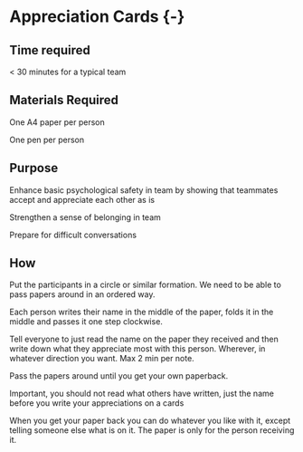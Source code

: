 # Appreciation Cards {-}

## Time required

&lt; 30 minutes for a typical team

## Materials Required

   One A4 paper per person

   One pen per person

## Purpose

   Enhance basic psychological safety in team by showing that teammates accept and appreciate each other as is

   Strengthen a sense of belonging in team

   Prepare for difficult conversations

## How

   Put the participants in a circle or similar formation. We need to be able to pass papers around in an ordered way.

   Each person writes their name in the middle of the paper, folds it in the middle and passes it one step clockwise.

   Tell everyone to just read the name on the paper they received and then write down what they appreciate most with this person. Wherever, in whatever direction you want. Max 2 min per note.

   Pass the papers around until you get your own paperback.

Important, you should not read what others have written, just the name before you write your appreciations on a cards

When you get your paper back you can do whatever you like with it, except telling someone else what is on it. The paper is only for the person receiving it.
